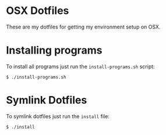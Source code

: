# OSX Dotfiles

These are my dotfiles for getting my environment setup on OSX. 

# Installing programs

To install all programs just run the `install-programs.sh` script:

```terminal
$ ./install-programs.sh
```

# Symlink Dotfiles

To symlink dotfiles just run the `install` file:

```terminal
$ ./install
```
